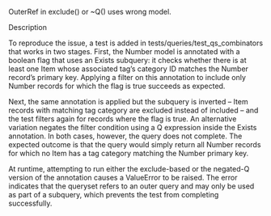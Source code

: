 OuterRef in exclude() or ~Q() uses wrong model.

Description

To reproduce the issue, a test is added in tests/queries/test_qs_combinators that works in two stages. First, the Number model is annotated with a boolean flag that uses an Exists subquery: it checks whether there is at least one Item whose associated tag’s category ID matches the Number record’s primary key. Applying a filter on this annotation to include only Number records for which the flag is true succeeds as expected.

Next, the same annotation is applied but the subquery is inverted – Item records with matching tag category are excluded instead of included – and the test filters again for records where the flag is true. An alternative variation negates the filter condition using a Q expression inside the Exists annotation. In both cases, however, the query does not complete. The expected outcome is that the query would simply return all Number records for which no Item has a tag category matching the Number primary key.

At runtime, attempting to run either the exclude-based or the negated-Q version of the annotation causes a ValueError to be raised. The error indicates that the queryset refers to an outer query and may only be used as part of a subquery, which prevents the test from completing successfully.